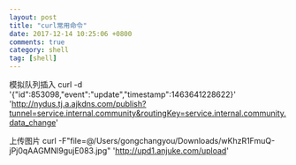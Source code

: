```yaml
---
layout: post
title: "curl常用命令"
date: 2017-12-14 10:25:06 +0800
comments: true
category: shell
tag: [shell]
---
```



模拟队列插入
curl -d '{"id":853098,"event":"update","timestamp":1463641228622}' 'http://nydus.tj.a.ajkdns.com/publish?tunnel=service.internal.community&routingKey=service.internal.community.data_change'



上传图片
curl -F"file=@/Users/gongchangyou/Downloads/wKhzR1FmuQ-jPj0qAAGMNl9gujE083.jpg" 'http://upd1.anjuke.com/upload'